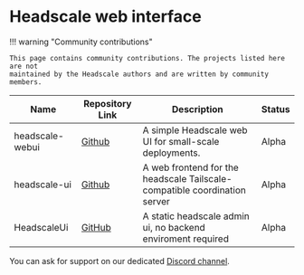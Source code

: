 # Headscale web interface

!!! warning "Community contributions"

    This page contains community contributions. The projects listed here are not
    maintained by the Headscale authors and are written by community members.

| Name            | Repository Link                                         | Description                                                               | Status |
| --------------- | ------------------------------------------------------- | ------------------------------------------------------------------------- | ------ |
| headscale-webui | [Github](https://github.com/ifargle/headscale-webui)    | A simple Headscale web UI for small-scale deployments.                    | Alpha  |
| headscale-ui    | [Github](https://github.com/gurucomputing/headscale-ui) | A web frontend for the headscale Tailscale-compatible coordination server | Alpha  |
| HeadscaleUi     | [GitHub](https://github.com/simcu/headscale-ui)         | A static headscale admin ui, no backend enviroment required               | Alpha  |

You can ask for support on our dedicated [Discord channel](https://discord.com/channels/896711691637780480/1105842846386356294).
